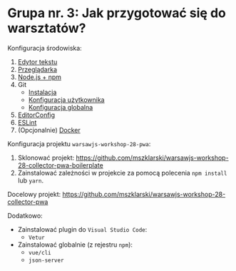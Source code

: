 # Grupa nr. 3: Jak przygotować się do warsztatów?

Konfiguracja środowiska:

1. [Edytor tekstu](/workshop-setup/partials/edytor-tekstu.html)
2. [Przeglądarka](/workshop-setup/partials/przegladarka.html)
3. [Node.js + npm](/workshop-setup/partials/node+npm.html)
4. Git
    + [Instalacja](/workshop-setup/partials/git.html)
    + [Konfiguracja użytkownika](/workshop-setup/partials/git-konfiguracja-uzytkownika.html)
    + [Konfiguracja globalna](/workshop-setup/partials/git-konfiguracja-globalna.html)
5. [EditorConfig](/workshop-setup/partials/editorconfig.html)
6. [ESLint](/workshop-setup/partials/eslint.html)
7. (Opcjonalnie) [Docker](/workshop-setup/partials/docker.html)

Konfiguracja projektu `warsawjs-workshop-28-pwa`:

1. Sklonować projekt:
    <https://github.com/mszklarski/warsawjs-workshop-28-collector-pwa-boilerplate>
2. Zainstalować zależności w projekcie za pomocą polecenia `npm install` lub `yarn`.

Docelowy projekt:
<https://github.com/mszklarski/warsawjs-workshop-28-collector-pwa>

Dodatkowo:

* Zainstalować plugin do `Visual Studio Code`:
    + `Vetur`
* Zainstalować globalnie (z rejestru `npm`):
    + `vue/cli`
    + `json-server`
